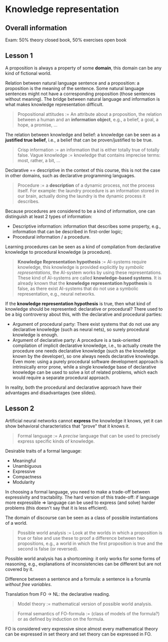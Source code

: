 Knowledge representation
========================

Overall information
-------------------

Exam: 50% theory closed book, 50% exercises open book

Lesson 1
--------

A proposition is always a property of some **domain**, this domain can be any kind of fictional world.

Relation between natural language sentence and a proposition: a proposition is the meaning of the sentence.
Some natural language sentences might not have a corresponding proposition (those sentences without meaning).
The bridge between natural language and information is what makes knowledge representation difficult.

> Propositional attitudes := An attribute about a proposition, the relation between a human and an **information object**, e.g.,
> a belief, a goal, a hope, a promise, ...

The relation between knowledge and belief: a knowledge can be seen as a **justified true belief**, i.e., a belief that can be proven/justified to be true.

> Crisp information := an information that is either totally true of totally false.
> Vague knowledge := knowledge that contains imprecise terms: most, rather, a bit, ...

Declarative == descriptive in the context of this course, this is not the case in other domains, such as declarative programming languages.

> Procedure := a **description** of a dynamic process, not the process itself. For example: the laundry procedure is an information stored in our brain,
> actually doing the laundry is the dynamic process it describes.

Because procedures are considered to be a kind of information, one can distinguish at least 2 types of information:

- Descriptive information: information that describes some property, e.g., information that can be described in first-order logic;
- Procedural information / a procedure.

Learning procedures can be seen as a kind of compilation from declarative knowledge to procedural knowledge (a procedure).

> **Knowledge Representation hypothesis** := AI-systems require knowledge, this knowledge is provided explicitly by *symbolic representations*, the AI-system works
> by using these representations. These kind of AI-systems are called **knowledge-based systems**.
It is already known that the **knowledge representation hypothesis** is false, as there exist AI-systems that do not use a symbolic representation,
e.g., neural networks.

If the **knowledge representation hypothesis** is true, then what kind of knowledge should be represented: declarative or procedural?
There used to be a big controversy about this, with the declarative and procedural parties:

- Argument of procedural party: There exist systems that do not use any declarative knowledge (such as neural nets), so surely procedural knowledge is enough.
- Argument of declarative party: A procedure is a task-oriented compilation of implicit declarative knowledge, i.e., to actually create the procedure one needs declarative knowledge (such as the knowledge known by the developer), so one always needs declarative knowledge. Even more: using a purely procedural software development approach is intrinsically error prone, while a single knowledge base of declarative knowledge can be used to solve a lot of related problems, which each would require a separate procedural approach.

In reality, both the procedural and declarative approach have their advantages and disadvantages (see slides).

Lesson 2
--------

Artificial neural networks cannot **express** the knowledge it knows, yet it can show behavioral characteristics that "prove" that it knows it.

> Formal language := A *precise* language that can be used to precisely express specific kinds of knowledge.

Desirable traits of a formal language:

- Meaningful
- Unambiguous
- Expressive
- Compactness
- Modularity

In choosing a formal language, you need to make a trade-off between expressivity and tractability.
The hard version of this trade-off: if language more expressible $\Rightarrow$ language can be used to express (and solve) harder problems (this doesn't say that
it is less efficient).

The domain of discourse can be seen as a class of possible instantiations of a world.

> Possible world analysis := Look at the worlds in which a proposition is true or false and use these to proof a difference between two propositions,
> e.g., a world in which the first proposition is true and the second is false (or reversed).

Possible world analysis has a shortcoming: it only works for some forms of reasoning, e.g., explanations of inconsistencies can be different but are not covered by it.

Difference between a sentence and a formula: a sentence is a forumla *without free variables*.

Translation from FO -> NL: the declarative reading.

> Model theory := mathematical version of possible world analysis.

> Formal semantics of FO-formula := (class of models of the formula?) or as defined by induction on the formula.

FO is considered very expressive since almost every mathematical theory can be expressed in set theory and set theory can be expressed in FO.
